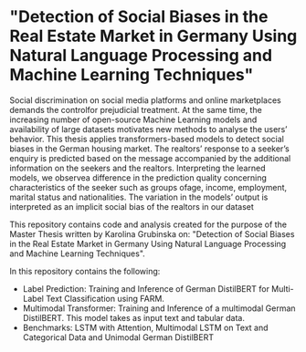 # "Detection of Social Biases in the Real Estate Market in Germany Using Natural Language Processing and Machine Learning Techniques"

Social discrimination on social media platforms and online marketplaces demands the controlfor prejudicial treatment. At the same time, the increasing number of open-source Machine Learning models and availability of large datasets motivates new methods to analyse the users’ behavior. This thesis applies transformers-based models to detect social biases in the German housing market. The realtors’ response to a seeker’s enquiry is predicted based on the message accompanied by the additional information on the seekers and the realtors. Interpreting the learned models, we observea difference in the prediction quality concerning characteristics of the seeker such as groups ofage, income, employment, marital status and nationalities. The variation in the models’ output is interpreted as an implicit social bias of the realtors in our dataset

This repository contains code and analysis created for the purpose of the Master Thesis written by Karolina Grubinska on: "Detection of Social Biases in the Real Estate Market in Germany Using Natural Language Processing and Machine Learning Techniques".

In this repository contains the following:

* Label Prediction: Training and Inference of German DistilBERT for Multi-Label Text Classification using FARM.
* Multimodal Transformer: Training and Inference of a multimodal German DistilBERT. This model takes as input text and tabular data.
* Benchmarks: LSTM with Attention, Multimodal LSTM on Text and Categorical Data and Unimodal German DistilBERT

